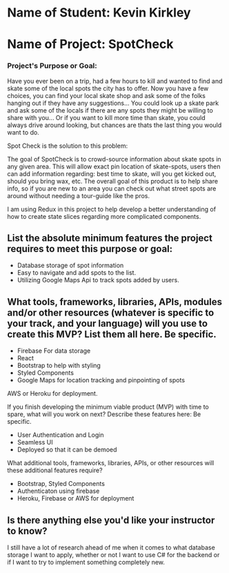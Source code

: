 # Name of Student: Kevin Kirkley

# Name of Project: SpotCheck

### Project's Purpose or Goal:
Have you ever been on a trip, had a few hours to kill and wanted to find and skate some of the local spots the city has to offer. Now you have a few choices, you can find your local skate shop and ask some of the folks hanging out if they have any suggestions... You could look up a skate park and ask some of the locals if there are any spots they might be willing to share with you... Or if you want to kill more time than skate, you could always drive around looking, but chances are thats the last thing you would want to do. 

Spot Check is the solution to this problem:

The goal of SpotCheck is to crowd-source information about skate spots in any given area. This will allow exact pin location of skate-spots, users then can add information regarding: best time to skate, will you get kicked out, should you bring wax, etc.  The overall goal of this product is to help share info, so if you are new to an area you can check out what street spots are around without needing a tour-guide like the pros.

I am using Redux in this project to help develop a better understanding of how to create state slices regarding more complicated components. 
## List the absolute minimum features the project requires to meet this purpose or goal:

- Database storage of spot information
- Easy to navigate and add spots to the list.
- Utilizing Google Maps Api to track spots added by users.

## What tools, frameworks, libraries, APIs, modules and/or other resources (whatever is specific to your track, and your language) will you use to create this MVP? List them all here. Be specific.

- Firebase For data storage
- React
- Bootstrap to help with styling
- Styled Components
- Google Maps for location tracking and pinpointing of spots


AWS or Heroku for deployment.

If you finish developing the minimum viable product (MVP) with time to spare, what will you work on next? Describe these features here: Be specific.

- User Authentication and Login
- Seamless UI
- Deployed so that it can be demoed

What additional tools, frameworks, libraries, APIs, or other resources will these additional features require?
- Bootstrap, Styled Components
- Authenticaton using firebase
- Heroku, Firebase or AWS for deployment

## Is there anything else you'd like your instructor to know?

I still have a lot of research ahead of me when it comes to what database storage I want to apply, whether or not I want to use C# for the backend or if I want to try to implement something completely new.
